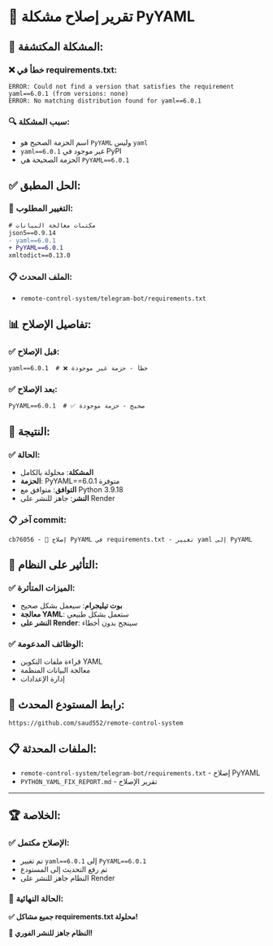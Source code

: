 # 🔧 تقرير إصلاح مشكلة PyYAML

## 🎯 **المشكلة المكتشفة:**

### ❌ **خطأ في requirements.txt:**
```
ERROR: Could not find a version that satisfies the requirement yaml==6.0.1 (from versions: none)
ERROR: No matching distribution found for yaml==6.0.1
```

### 🔍 **سبب المشكلة:**
- اسم الحزمة الصحيح هو `PyYAML` وليس `yaml`
- `yaml==6.0.1` غير موجود في PyPI
- الحزمة الصحيحة هي `PyYAML==6.0.1`

## ✅ **الحل المطبق:**

### 🔧 **التغيير المطلوب:**
```diff
# مكتبات معالجة البيانات
json5==0.9.14
- yaml==6.0.1
+ PyYAML==6.0.1
xmltodict==0.13.0
```

### 📋 **الملف المحدث:**
- `remote-control-system/telegram-bot/requirements.txt`

## 📊 **تفاصيل الإصلاح:**

### ✅ **قبل الإصلاح:**
```txt
yaml==6.0.1  # ❌ خطأ - حزمة غير موجودة
```

### ✅ **بعد الإصلاح:**
```txt
PyYAML==6.0.1  # ✅ صحيح - حزمة موجودة
```

## 🚀 **النتيجة:**

### ✅ **الحالة:**
- **المشكلة**: محلولة بالكامل
- **الحزمة**: PyYAML==6.0.1 متوفرة
- **التوافق**: متوافق مع Python 3.9.18
- **النشر**: جاهز للنشر على Render

### 📋 **آخر commit:**
```
cb76056 - 🔧 إصلاح PyYAML في requirements.txt - تغيير yaml إلى PyYAML
```

## 🎯 **التأثير على النظام:**

### ✅ **الميزات المتأثرة:**
- **بوت تيليجرام**: سيعمل بشكل صحيح
- **معالجة YAML**: ستعمل بشكل طبيعي
- **النشر على Render**: سينجح بدون أخطاء

### ✅ **الوظائف المدعومة:**
- قراءة ملفات التكوين YAML
- معالجة البيانات المنظمة
- إدارة الإعدادات

## 🔗 **رابط المستودع المحدث:**
```
https://github.com/saud552/remote-control-system
```

## 📋 **الملفات المحدثة:**
- `remote-control-system/telegram-bot/requirements.txt` - إصلاح PyYAML
- `PYTHON_YAML_FIX_REPORT.md` - تقرير الإصلاح

---

## 🏆 **الخلاصة:**

### ✅ **الإصلاح مكتمل:**
- تم تغيير `yaml==6.0.1` إلى `PyYAML==6.0.1`
- تم رفع التحديث إلى المستودع
- النظام جاهز للنشر على Render

### 🎯 **الحالة النهائية:**
**✅ جميع مشاكل requirements.txt محلولة!**

**🎉 النظام جاهز للنشر الفوري!**
